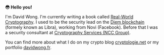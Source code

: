 **😳 Hello you!**

I'm David Wong. I'm currently writing a book called [Real-World Cryptography](https://www.manning.com/books/real-world-cryptography?a_aid=Realworldcrypto&a_bid=ad500e09).
I used to be the security lead on the [Diem blockchain](https://www.diem.com) (formely known as Libra), working from Novi (Facebook). 
Before that I was a security consultant at [Cryptography Services (NCC Group)](https://www.nccgroup.com/us/). 

You can find more about what I do on my crypto blog [cryptologie.net](https://www.cryptologie.net) or my portfolio [davidwong.fr](https://davidwong.fr).
